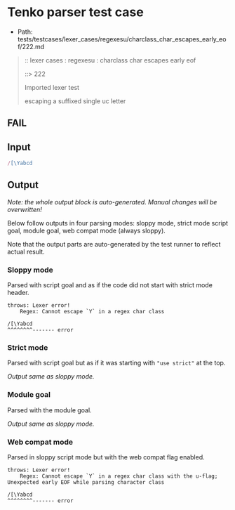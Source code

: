 # Tenko parser test case

- Path: tests/testcases/lexer_cases/regexesu/charclass_char_escapes_early_eof/222.md

> :: lexer cases : regexesu : charclass char escapes early eof
>
> ::> 222
>
> Imported lexer test
>
> escaping a suffixed single uc letter

## FAIL

## Input

`````js
/[\Yabcd
`````

## Output

_Note: the whole output block is auto-generated. Manual changes will be overwritten!_

Below follow outputs in four parsing modes: sloppy mode, strict mode script goal, module goal, web compat mode (always sloppy).

Note that the output parts are auto-generated by the test runner to reflect actual result.

### Sloppy mode

Parsed with script goal and as if the code did not start with strict mode header.

`````
throws: Lexer error!
    Regex: Cannot escape `Y` in a regex char class

/[\Yabcd
^^^^^^^^------- error
`````

### Strict mode

Parsed with script goal but as if it was starting with `"use strict"` at the top.

_Output same as sloppy mode._

### Module goal

Parsed with the module goal.

_Output same as sloppy mode._

### Web compat mode

Parsed in sloppy script mode but with the web compat flag enabled.

`````
throws: Lexer error!
    Regex: Cannot escape `Y` in a regex char class with the u-flag; Unexpected early EOF while parsing character class

/[\Yabcd
^^^^^^^^------- error
`````

